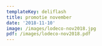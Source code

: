 ```yaml
---
templateKey: deliflash
title: promotie november
date: '2018-11-10'
image: /images/lodeco-nov2018.jpg
pdf: /images/lodeco-nov2018.pdf
---
```


